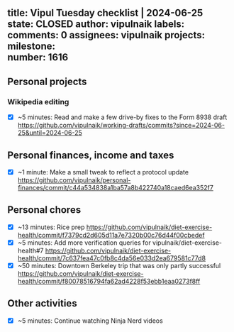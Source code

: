 title:	Vipul Tuesday checklist | 2024-06-25
state:	CLOSED
author:	vipulnaik
labels:	
comments:	0
assignees:	vipulnaik
projects:	
milestone:	
number:	1616
--
## Personal projects

### Wikipedia editing

- [x] ~5 minutes: Read and make a few drive-by fixes to the Form 8938 draft https://github.com/vipulnaik/working-drafts/commits?since=2024-06-25&until=2024-06-25

## Personal finances, income and taxes

- [x] ~1 minute: Make a small tweak to reflect a protocol update https://github.com/vipulnaik/personal-finances/commit/c44a534838a1ba57a8b422740a18caed6ea352f7

## Personal chores

- [x] ~13 minutes: Rice prep https://github.com/vipulnaik/diet-exercise-health/commit/f7379cd2d605d11a7e7320b00c76d44f00cbedef
- [x] ~5 minutes: Add more verification queries for vipulnaik/diet-exercise-health#7 https://github.com/vipulnaik/diet-exercise-health/commit/7c637fea47c0fb8c4da56e033d2ea679581c77d8
- [x] ~50 minutes: Downtown Berkeley trip that was only partly successful https://github.com/vipulnaik/diet-exercise-health/commit/f80078516794fa62ad4228f53ebb1eaa0273f8ff

## Other activities

- [x] ~5 minutes: Continue watching Ninja Nerd videos
